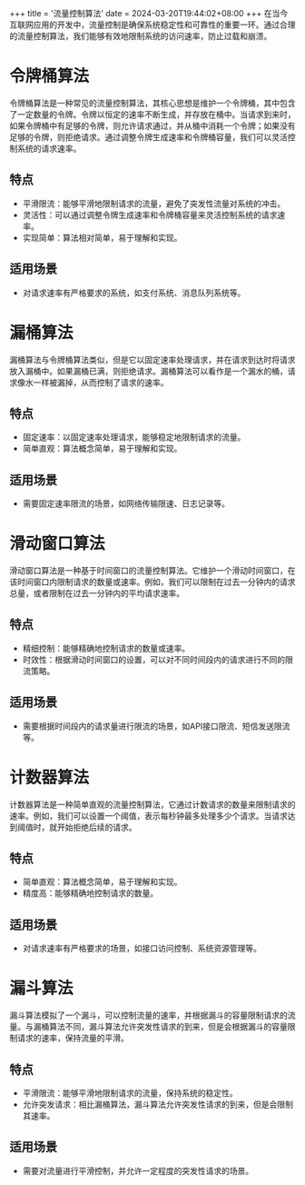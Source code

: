 +++
title = '流量控制算法'
date = 2024-03-20T19:44:02+08:00
+++
在当今互联网应用的开发中，流量控制是确保系统稳定性和可靠性的重要一环。通过合理的流量控制算法，我们能够有效地限制系统的访问速率，防止过载和崩溃。
<!--more-->
# 令牌桶算法
令牌桶算法是一种常见的流量控制算法，其核心思想是维护一个令牌桶，其中包含了一定数量的令牌。令牌以恒定的速率不断生成，并存放在桶中。当请求到来时，如果令牌桶中有足够的令牌，则允许请求通过，并从桶中消耗一个令牌；如果没有足够的令牌，则拒绝请求。通过调整令牌生成速率和令牌桶容量，我们可以灵活控制系统的请求速率。

## 特点
- 平滑限流：能够平滑地限制请求的流量，避免了突发性流量对系统的冲击。
- 灵活性：可以通过调整令牌生成速率和令牌桶容量来灵活控制系统的请求速率。
- 实现简单：算法相对简单，易于理解和实现。

## 适用场景
- 对请求速率有严格要求的系统，如支付系统、消息队列系统等。

# 漏桶算法
漏桶算法与令牌桶算法类似，但是它以固定速率处理请求，并在请求到达时将请求放入漏桶中。如果漏桶已满，则拒绝请求。漏桶算法可以看作是一个漏水的桶，请求像水一样被漏掉，从而控制了请求的速率。

## 特点
- 固定速率：以固定速率处理请求，能够稳定地限制请求的流量。
- 简单直观：算法概念简单，易于理解和实现。

## 适用场景
- 需要固定速率限流的场景，如网络传输限速、日志记录等。

# 滑动窗口算法
滑动窗口算法是一种基于时间窗口的流量控制算法。它维护一个滑动时间窗口，在该时间窗口内限制请求的数量或速率。例如，我们可以限制在过去一分钟内的请求总量，或者限制在过去一分钟内的平均请求速率。

## 特点
- 精细控制：能够精确地控制请求的数量或速率。
- 时效性：根据滑动时间窗口的设置，可以对不同时间段内的请求进行不同的限流策略。

## 适用场景
- 需要根据时间段内的请求量进行限流的场景，如API接口限流、短信发送限流等。

# 计数器算法
计数器算法是一种简单直观的流量控制算法，它通过计数请求的数量来限制请求的速率。例如，我们可以设置一个阈值，表示每秒钟最多处理多少个请求。当请求达到阈值时，就开始拒绝后续的请求。

## 特点
- 简单直观：算法概念简单，易于理解和实现。
- 精度高：能够精确地控制请求的数量。

## 适用场景
- 对请求速率有严格要求的场景，如接口访问控制、系统资源管理等。

# 漏斗算法
漏斗算法模拟了一个漏斗，可以控制流量的速率，并根据漏斗的容量限制请求的流量。与漏桶算法不同，漏斗算法允许突发性请求的到来，但是会根据漏斗的容量限制请求的速率，保持流量的平滑。

## 特点
- 平滑限流：能够平滑地限制请求的流量，保持系统的稳定性。
- 允许突发请求：相比漏桶算法，漏斗算法允许突发性请求的到来，但是会限制其速率。

## 适用场景
- 需要对流量进行平滑控制，并允许一定程度的突发性请求的场景。
